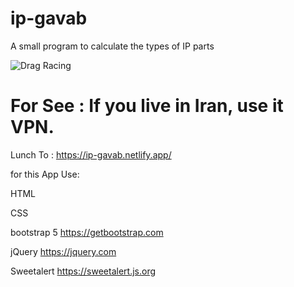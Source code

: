 # ip-gavab
A small program to calculate the types of IP parts

![Drag Racing](https://drive.google.com/file/d/1iui7M3on9PMJVXwtjLUKW4UR7xgliGVs/view)

# For See : If you live in Iran, use it VPN.

Lunch To : https://ip-gavab.netlify.app/

for this App Use:

HTML

CSS

bootstrap 5 https://getbootstrap.com

jQuery      https://jquery.com

Sweetalert  https://sweetalert.js.org

